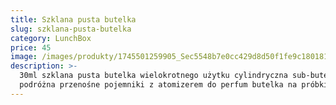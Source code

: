 ```yaml
---
title: Szklana pusta butelka
slug: szklana-pusta-butelka
category: LunchBox
price: 45
image: /images/produkty/1745501259905_Sec5548b7e0cc429d8d50f1fe9c180181w.jpg_220x220q75.jpg_.avif
description: >-
  30ml szklana pusta butelka wielokrotnego użytku cylindryczna sub-butelka
  podróżna przenośne pojemniki z atomizerem do perfum butelka na próbki
---
```


